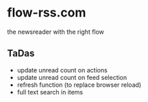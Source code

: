 # flow-rss.com

the newsreader with the right flow

## TaDas

* update unread count on actions
* update unread count on feed selection
* refresh function (to replace browser reload)
* full text search in items